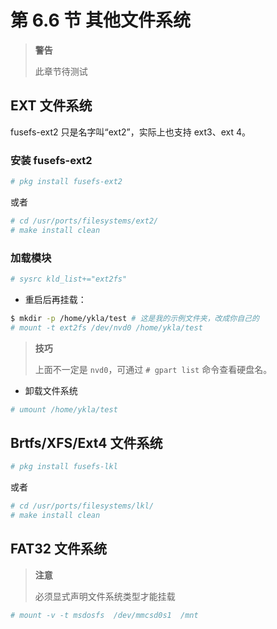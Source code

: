 # 第 6.6 节 其他文件系统

>**警告**
>
> 此章节待测试

## EXT 文件系统

fusefs-ext2 只是名字叫“ext2”，实际上也支持 ext3、ext 4。

### 安装 fusefs-ext2

```sh
# pkg install fusefs-ext2
```

或者

```sh
# cd /usr/ports/filesystems/ext2/ 
# make install clean
```

### 加载模块

```sh
# sysrc kld_list+="ext2fs"
```

- 重启后再挂载：

```sh
$ mkdir -p /home/ykla/test # 这是我的示例文件夹，改成你自己的
# mount -t ext2fs /dev/nvd0 /home/ykla/test
```

>**技巧**
>
>上面不一定是 `nvd0`，可通过 `# gpart list` 命令查看硬盘名。

- 卸载文件系统

```sh
# umount /home/ykla/test
```

## Brtfs/XFS/Ext4 文件系统

```sh
# pkg install fusefs-lkl
```

或者

```sh
# cd /usr/ports/filesystems/lkl/ 
# make install clean
```

## FAT32 文件系统

>**注意**
>
>必须显式声明文件系统类型才能挂载

```sh
# mount -v -t msdosfs  /dev/mmcsd0s1  /mnt
```
